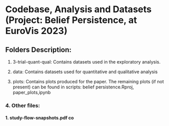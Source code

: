 # Codebase, Analysis and Datasets (Project: Belief Persistence, at EuroVis 2023)

## Folders Description:
1. 3-trial-quant-qual: Contains datasets used in the exploratory analysis.

2. data: Contains datasets used for quantitative and qualitative analysis

3. plots: Contains plots produced for the paper. The remaining plots (if not present) can be found in scripts: belief persistence.Rproj, paper_plots,ipynb

### 4. Other files: 
#### 1. study-flow-snapshots.pdf co
